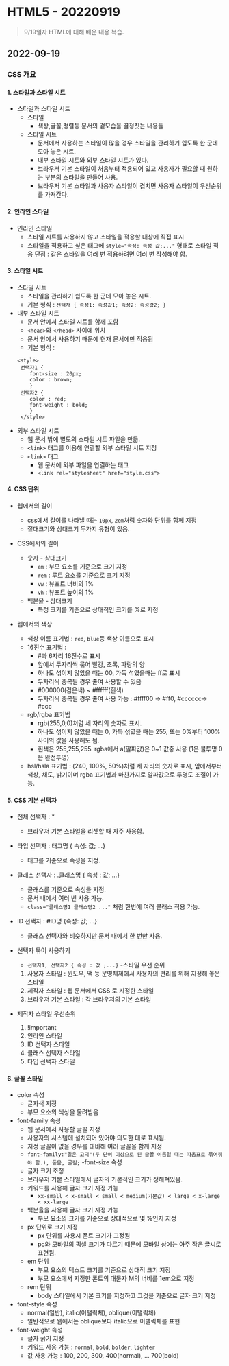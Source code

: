 # HTML5 - 20220919

> 9/19일자 HTML에 대해 배운 내용 복습.

## 2022-09-19

### CSS 개요

#### 1. 스타일과 스타일 시트

- 스타일과 스타일 시트
  - 스타일
    - 색상,글꼴,정렬등 문서의 겉모습을 결정짓는 내용들
  - 스타일 시트
    - 문서에서 사용하는 스타일이 많을 경우 스타일을 관리하기 쉽도록 한 군데 모아 놓은 시트.
    - 내부 스타일 시트와 외부 스타일 시트가 있다.
    - 브라우저 기본 스타일이 처음부터 적용되어 있고 사용자가 필요할 때 원하는 부분의 스타일을 만들어 사용.
    - 브라우저 기본 스타일과 사용자 스타일이 겹치면 사용자 스타일이 우선순위를 가져간다.

#### 2. 인라인 스타일

- 인라인 스타일
  - 스타일 시트를 사용하지 않고 스타일을 적용할 대상에 직접 표시
  - 스타일을 적용하고 싶은 태그에 `style="속성: 속성 값;..."` 형태로 스타일 적용
    단점 : 같은 스타일을 여러 번 적용하려면 여러 번 작성해야 함.

#### 3. 스타일 시트

- 스타일 시트
  - 스타일을 관리하기 쉽도록 한 군데 모아 놓은 시트.
  - 기본 형식 : `선택자 { 속성1: 속성값1; 속성2: 속성값2; }`
- 내부 스타일 시트
  - 문서 안에서 스타일 시트를 함께 포함
  - `<head>`와 `</head>` 사이에 위치
  - 문서 안에서 사용하기 때문에 현재 문서에만 적용됨
  - 기본 형식 :
  ```
  <style>
   선택자1 {
      font-size : 20px;
      color : brown;
      }
   선택자2 {
      color : red;
      font-weight : bold;
      }
   </style>
  ```
- 외부 스타일 시트
  - 웹 문서 밖에 별도의 스타일 시트 파일을 만듦.
  - `<link>` 태그를 이용해 연결할 외부 스타일 시트 지정
  - `<link>` 태그
    - 웹 문서에 외부 파일을 연결하는 태그
    - `<link rel="stylesheet" href="style.css">`

#### 4. CSS 단위

- 웹에서의 길이

  - css에서 길이를 나타낼 때는 `10px`, `2em`처럼 숫자와 단위를 함께 지정
  - 절대크기와 상대크기 두가지 유형이 있음.

- CSS에서의 길이
  - 숫자 - 상대크기
    - `em` : 부모 요소를 기준으로 크기 지정
    - `rem` : 루트 요소를 기준으로 크기 지정
    - `vw` : 뷰포트 너비의 1%
    - `vh` : 뷰포트 높이의 1%
  - 백분율 - 상대크기
    - 특정 크기를 기준으로 상대적인 크기를 %로 지정
- 웹에서의 색상
  - 색상 이름 표기법 : `red`, `blue`등 색상 이름으로 표시
  - 16진수 표기법 :
    - #과 6자리 16진수로 표시
    - 앞에서 두자리씩 묶어 빨강, 초록, 파랑의 양
    - 하나도 섞이지 않았을 때는 00, 가득 섞였을때는 ff로 표시
    - 두자리씩 중복될 경우 줄여 사용할 수 있음
    - #000000(검은색) ~ #ffffff(흰색)
    - 두자리씩 중복될 경우 줄여 사용 가능 : #ffff00 -> #ff0, #cccccc-> #ccc
  - rgb/rgba 표기법
    - rgb(255,0,0)처럼 세 자리의 숫자로 표시.
    - 하나도 섞이지 않았을 때는 0, 가득 섞였을 때는 255, 또는 0%부터 100% 사이의 값을 사용해도 됨.
    - 흰색은 255,255,255. rgba에서 a(알파값)은 0~1 값중 사용 (1은 불투명 0은 완전투명)
  - hsl/hsla 표기법 : (240, 100%, 50%)처럼 세 자리의 숫자로 표시, 앞에서부터 색상, 채도, 밝기이며 rgba 표기법과 마찬가지로 알파값으로 투명도 조절이 가능.

#### 5. CSS 기본 선택자

- 전체 선택자 : \*
  - 브라우저 기본 스타일을 리셋할 때 자주 사용함.
- 타입 선택자 : 태그명 { 속성: 값; ...}
  - 태그를 기준으로 속성을 지정.
- 클래스 선택자 : .클래스명 { 속성 : 값; ...}
  - 클래스를 기준으로 속성을 지정.
  - 문서 내에서 여러 번 사용 가능.
  - `class="클래스명1 클래스명2 ..."` 처럼 한번에 여러 클래스 적용 가능.
- ID 선택자 : #ID명 {속성: 값; ...}

  - 클래스 선택자와 비슷하지만 문서 내에서 한 번만 사용.

- 선택자 묶어 사용하기

  - `선택자1, 선택자2 { 속성 : 값 ;...}` -스타일 우선 순위

  1. 사용자 스타일 : 윈도우, 맥 등 운영체제에서 사용자의 편리를 위해 지정해 놓은 스타일
  2. 제작자 스타일 : 웹 문서에서 CSS 로 지정한 스타일
  3. 브라우저 기본 스타일 : 각 브라우저의 기본 스타일

- 제작자 스타일 우선순위
  1. !important
  2. 인라인 스타일
  3. ID 선택자 스타일
  4. 클래스 선택자 스타일
  5. 타입 선택자 스타일

#### 6. 글꼴 스타일

- color 속성
  - 글자색 지정
  - 부모 요소의 색상을 물려받음
- font-family 속성
  - 웹 문서에서 사용할 글꼴 지정
  - 사용자의 시스템에 설치되어 있어야 의도한 대로 표시됨.
  - 지정 글꼴이 없을 경우를 대비해 여러 글꼴을 함께 지정
  - `font-family:"맑은 고딕"(두 단어 이상으로 된 글꼴 이름일 때는 따옴표로 묶어줘야 함.), 돋움, 굴림;`
    -font-size 속성
  - 글자 크기 조정
  - 브라우저 기본 스타일에서 글자의 기본적인 크기가 정해져있음.
  - 키워드를 사용해 글자 크기 지정 가능
    - `xx-small < x-small < small < medium(기본값) < large < x-large < xx-large`
  - 백분율을 사용해 글자 크기 지정 가능
    - 부모 요소의 크기를 기준으로 상대적으로 몇 %인지 지정
  - px 단위로 크기 지정
    - px 단위를 사용시 폰트 크기가 고정됨
    - pc와 모바일의 픽셀 크기가 다르기 때문에 모바일 상에는 아주 작은 글씨로 표현됨.
  - em 단위
    - 부모 요소의 텍스트 크기를 기준으로 상대적 크기 지정
    - 부모 요소에서 지정한 폰트의 대문자 M의 너비를 1em으로 지정
  - rem 단위
    - body 스타일에서 기본 크기를 지정하고 그것을 기준으로 글자 크기 지정
- font-style 속성
  - normal(일반), italic(이탤릭체), oblique(이탤릭체)
  - 일반적으로 웹에서는 oblique보다 italic으로 이탤릭체를 표현
- font-weight 속성
  - 글자 굵기 지정
  - 키워드 사용 가능 : `normal`, `bold`, `bolder`, `lighter`
  - 값 사용 가능 : 100, 200, 300, 400(normal), ... 700(bold)
